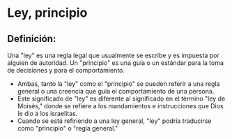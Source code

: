 # Ley, principio

## Definición: 

Una "ley" es una regla legal que usualmente se escribe y es impuesta por alguien de autoridad. Un "principio" es una guía o un estándar para la toma de decisiones  y para el comportamiento.

* Ambas, tanto la "ley" como el "principio" se pueden referir a una regla general o una creencia que guía el comportamiento de una persona.
* Este significado de "ley" es diferente al significado en el término "ley de Moisés," donde se refiere a los mandamientos e instrucciones que Dios le dio a los israelitas.
* Cuando se está refiriendo a una ley general,  "ley" podría traducirse como "principio" o "regla general."

